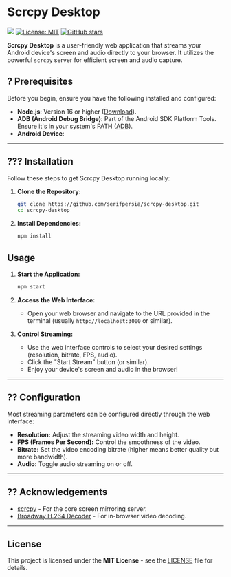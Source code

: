 # Scrcpy Desktop

[![](https://img.shields.io/travis/your_username/scrcpy-desktop.svg?style=flat-square)](https://travis-ci.org/your_username/scrcpy-desktop)
[![License: MIT](https://img.shields.io/badge/License-MIT-yellow.svg?style=flat-square)](https://opensource.org/licenses/MIT)
[![GitHub stars](https://img.shields.io/github/stars/serifpersia/scrcpy-desktop.svg?style=flat-square)](https://github.com/serifpersia/scrcpy-desktop/stargazers)

**Scrcpy Desktop** is a user-friendly web application that streams your Android device's screen and audio directly to your browser. It utilizes the powerful `scrcpy` server for efficient screen and audio capture.

## ? Prerequisites

Before you begin, ensure you have the following installed and configured:

*   **Node.js**: Version 16 or higher ([Download](https://nodejs.org/)).
*   **ADB (Android Debug Bridge)**: Part of the Android SDK Platform Tools. Ensure it's in your system's PATH ([ADB](https://developer.android.com/tools/releases/platform-tools)).
*   **Android Device**:
---

## ??? Installation

Follow these steps to get Scrcpy Desktop running locally:

1.  **Clone the Repository:**
    ```bash
    git clone https://github.com/serifpersia/scrcpy-desktop.git
    cd scrcpy-desktop
    ```

2.  **Install Dependencies:**
    ```bash
    npm install
    ```
## Usage

1.  **Start the Application:**
    ```bash
    npm start

2.  **Access the Web Interface:**
    *   Open your web browser and navigate to the URL provided in the terminal (usually `http://localhost:3000` or similar).

3.  **Control Streaming:**
    *   Use the web interface controls to select your desired settings (resolution, bitrate, FPS, audio).
    *   Click the "Start Stream" button (or similar).
    *   Enjoy your device's screen and audio in the browser!
---

## ?? Configuration

Most streaming parameters can be configured directly through the web interface:

*   **Resolution:** Adjust the streaming video width and height.
*   **FPS (Frames Per Second):** Control the smoothness of the video.
*   **Bitrate:** Set the video encoding bitrate (higher means better quality but more bandwidth).
*   **Audio:** Toggle audio streaming on or off.
---

## ?? Acknowledgements

*   [scrcpy](https://github.com/Genymobile/scrcpy) - For the core screen mirroring server.
*   [Broadway H.264 Decoder](https://github.com/mbebenita/Broadway) - For in-browser video decoding.
---

## License
This project is licensed under the **MIT License** - see the [LICENSE](LICENSE) file for details.